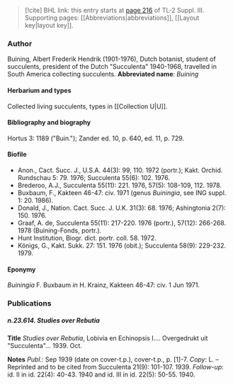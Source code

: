 > [!cite] BHL link: this entry starts at [page 216](https://www.biodiversitylibrary.org/page/33266523) of TL-2 Suppl. III.
> Supporting pages: [[Abbreviations|abbreviations]], [[Layout key|layout key]].

### Author

Buining, Albert Frederik Hendrik (1901-1976), Dutch botanist, student of succulents, president of the Dutch "Succulenta" 1940-1968, travelled in South America collecting succulents. 
**Abbreviated name**: *Buining*

#### Herbarium and types

Collected living succulents, types in [[Collection U|U]].

#### Bibliography and biography

Hortus 3: 1189 ("Buin."); Zander ed. 10, p. 640, ed. 11, p. 729.

#### Biofile

- Anon., Cact. Succ. J., U.S.A. 44(3): 99, 110. 1972 (portr.); Kakt. Orchid. Rundschau 5: 79. 1976; Succulenta 55(6): 102. 1976.
- Brederoo, A.J., Succulenta 55(11): 221. 1976, 57(5): 108-109, 112. 1978.
- Buxbaum, F., Kakteen 46-47: civ. 1971 (genus *Buiningia*, see ING suppl. 1: 20. 1986).
- Donald, J., Nation. Cact. Succ. J. U.K. 31(3): 68. 1976; Ashingtonia 2(7): 150. 1976.
- Graaf, A. de, Succulenta 55(11): 217-220. 1976 (portr.), 57(12): 266-268. 1978 (Buining-Fonds, portr.).
- Hunt Institution, Biogr. dict. portr. coll. 58. 1972.
- Königs, G., Kakt. Sukk. 27: 151. 1976 (obit.); Succulenta 58(9): 229-232. 1979.

#### Eponymy

*Buiningia* F. Buxbaum *in* H. Krainz, Kakteen 46-47: civ. 1 Jun 1971.

### Publications

##### n.23.614. Studies over Rebutia

**Title**
*Studies over Rebutia*, Lobivia en Echinopsis I.... Overgedrukt uit "Succulenta"... 1939. Oct.

**Notes**
*Publ*.: Sep 1939 (date on cover-t.p.), cover-t.p., p. \[1\]-7. *Copy*: L. – Reprinted and to be cited from Succulenta 21(9): 101-107. 1939.
*Follow-up*: id. II in id. 22(4): 40-43. 1940 and id. III in id. 22(5): 50-55. 1940.

